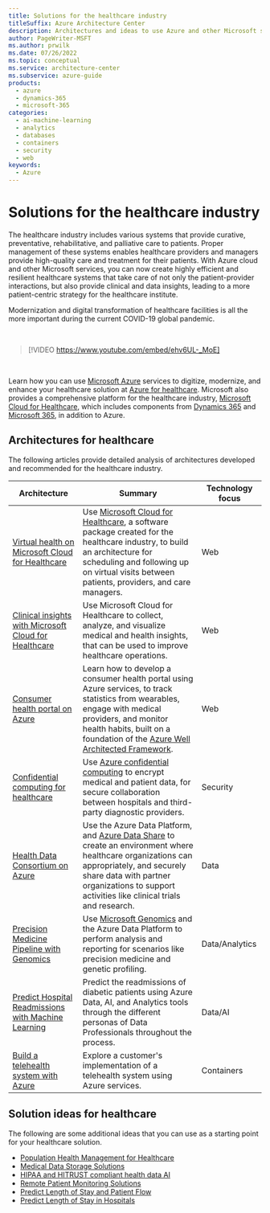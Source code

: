 ```yaml
---
title: Solutions for the healthcare industry
titleSuffix: Azure Architecture Center
description: Architectures and ideas to use Azure and other Microsoft services for building efficient and reliable healthcare solutions.
author: PageWriter-MSFT
ms.author: prwilk
ms.date: 07/26/2022
ms.topic: conceptual
ms.service: architecture-center
ms.subservice: azure-guide
products:
  - azure
  - dynamics-365
  - microsoft-365
categories:
  - ai-machine-learning
  - analytics
  - databases
  - containers
  - security
  - web
keywords:
  - Azure
---
```


# Solutions for the healthcare industry

The healthcare industry includes various systems that provide curative, preventative, rehabilitative, and palliative care to patients. Proper management of these systems enables healthcare providers and managers provide high-quality care and treatment for their patients. With Azure cloud and other Microsoft services, you can now create highly efficient and resilient healthcare systems that take care of not only the patient-provider interactions, but also provide clinical and data insights, leading to a more patient-centric strategy for the healthcare institute.

Modernization and digital transformation of healthcare facilities is all the more important during the current COVID-19 global pandemic.

<br>

<!-- markdownlint-disable MD034 -->

> [!VIDEO https://www.youtube.com/embed/ehv6UL-_MoE]

<!-- markdownlint-enable MD034 -->

<br>

Learn how you can use [Microsoft Azure](https://azure.microsoft.com/) services to digitize, modernize, and enhance your healthcare solution at [Azure for healthcare](https://azure.microsoft.com/industries/healthcare/). Microsoft also provides a comprehensive platform for the healthcare industry, [Microsoft Cloud for Healthcare](https://www.microsoft.com/industry/health/microsoft-cloud-for-healthcare), which includes components from [Dynamics 365](https://dynamics.microsoft.com/) and [Microsoft 365](https://www.microsoft.com/microsoft-365), in addition to Azure.

## Architectures for healthcare

The following articles provide detailed analysis of architectures developed and recommended for the healthcare industry.

| Architecture | Summary | Technology focus |
| ------- | ------- | ------- |
| [Virtual health on Microsoft Cloud for Healthcare](../example-scenario/mch-health/virtual-health-mch.yml) | Use [Microsoft Cloud for Healthcare](/industry/healthcare/overview), a software package created for the healthcare industry, to build an architecture for scheduling and following up on virtual visits between patients, providers, and care managers. | Web |
| [Clinical insights with Microsoft Cloud for Healthcare](../example-scenario/mch-health/medical-data-insights.yml) | Use Microsoft Cloud for Healthcare to collect, analyze, and visualize medical and health insights, that can be used to improve healthcare operations. | Web |
| [Consumer health portal on Azure](../example-scenario/digital-health/health-portal.yml) | Learn how to develop a consumer health portal using Azure services, to track statistics from wearables, engage with medical providers, and monitor health habits, built on a foundation of the [Azure Well Architected Framework](/azure/architecture/framework/). | Web |
| [Confidential computing for healthcare](../example-scenario/confidential/healthcare-inference.yml) | Use [Azure confidential computing](/azure/confidential-computing/overview) to encrypt medical and patient data, for secure collaboration between hospitals and third-party diagnostic providers. | Security |
| [Health Data Consortium on Azure](../example-scenario/data/azure-health-data-consortium.yml) | Use the Azure Data Platform, and [Azure Data Share](/azure/data-share/overview) to create an environment where healthcare organizations can appropriately, and securely share data with partner organizations to support activities like clinical trials and research.  | Data |
| [Precision Medicine Pipeline with Genomics](../example-scenario/precision-medicine/genomic-analysis-reporting.yml) | Use [Microsoft Genomics](/azure/genomics/overview-what-is-genomics) and the Azure Data Platform to perform analysis and reporting for scenarios like precision medicine and genetic profiling. | Data/Analytics |
| [Predict Hospital Readmissions with Machine Learning](../example-scenario/ai/predict-hospital-readmissions-machine-learning.yml) | Predict the readmissions of diabetic patients using Azure Data, AI, and Analytics tools through the different personas of Data Professionals throughout the process. | Data/AI |
| [Build a telehealth system with Azure](../example-scenario/apps/telehealth-system.yml) | Explore a customer's implementation of a telehealth system using Azure services. | Containers |

## Solution ideas for healthcare

The following are some additional ideas that you can use as a starting point for your healthcare solution.

- [Population Health Management for Healthcare](../solution-ideas/articles/population-health-management-for-healthcare.yml)
- [Medical Data Storage Solutions](../solution-ideas/articles/medical-data-storage.yml)
- [HIPAA and HITRUST compliant health data AI](../solution-ideas/articles/security-compliance-blueprint-hipaa-hitrust-health-data-ai.yml)
- [Remote Patient Monitoring Solutions](/azure/architecture/example-scenario/digital-health/remote-patient-monitoring)
- [Predict Length of Stay and Patient Flow](/azure/architecture/example-scenario/digital-health/predict-patient-length-of-stay)
- [Predict Length of Stay in Hospitals](/azure/architecture/example-scenario/digital-health/predict-patient-length-of-stay)